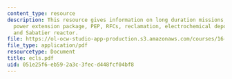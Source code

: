 ```yaml
---
content_type: resource
description: This resource gives information on long duration missions, NASA's solution,
  power extension package, PEP, RFCs, reclamation, electrochemical depolarised concentrator
  and Sabatier reactor.
file: https://ol-ocw-studio-app-production.s3.amazonaws.com/courses/16-885j-aircraft-systems-engineering-fall-2005/051e25f6eb592a3c3fecd448fcf04bf8_ecls.pdf
file_type: application/pdf
resourcetype: Document
title: ecls.pdf
uid: 051e25f6-eb59-2a3c-3fec-d448fcf04bf8
---
```

